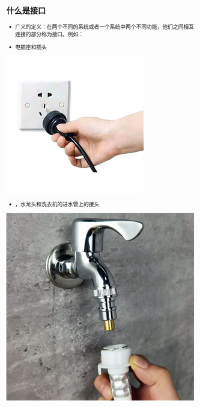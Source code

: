 ## 什么是接口

- 广义的定义：在两个不同的系统或者一个系统中两个不同功能，他们之间相互连接的部分称为接口。例如：

- 电插座和插头

![输入图片说明](assets/12457685.jpg)

- ，水龙头和洗衣机的进水管上的接头

![输入图片说明](assets/30119482.png)